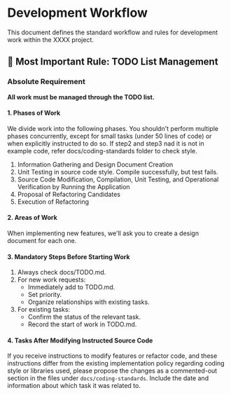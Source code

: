 # Development Workflow

This document defines the standard workflow and rules for development work within the XXXX project.

## 🚨 Most Important Rule: TODO List Management

### Absolute Requirement

**All work must be managed through the TODO list.**

#### 1. Phases of Work

We divide work into the following phases. You shouldn't perform multiple phases concurrently, except for small tasks (under 50 lines of code) or when explicitly instructed to do so. If step2 and step3 nad it is not in example code, refer docs/coding-standards folder to check style. 

1. Information Gathering and Design Document Creation
2. Unit Testing in source code style. Compile successfully, but test fails.
3. Source Code Modification, Compilation, Unit Testing, and Operational Verification by Running the Application
4. Proposal of Refactoring Candidates
5. Execution of Refactoring

#### 2. Areas of Work

When implementing new features, we'll ask you to create a design document for each one.

#### 3. Mandatory Steps Before Starting Work

1. Always check docs/TODO.md.
2. For new work requests:
   - Immediately add to TODO.md.
   - Set priority.
   - Organize relationships with existing tasks.
3. For existing tasks:
   - Confirm the status of the relevant task.
   - Record the start of work in TODO.md.

#### 4. Tasks After Modifying Instructed Source Code

If you receive instructions to modify features or refactor code, and these instructions differ from the existing implementation policy regarding coding style or libraries used, please propose the changes as a commented-out section in the files under `docs/coding-standards`. Include the date and information about which task it was related to.
